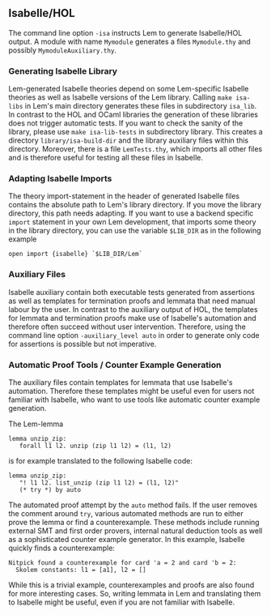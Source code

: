 ## Isabelle/HOL

The command line option `-isa` instructs Lem to generate Isabelle/HOL output. A module with name `Mymodule` generates a files `Mymodule.thy` and possibly `MymoduleAuxiliary.thy`. 

### Generating Isabelle Library
Lem-generated Isabelle theories depend on some Lem-specific Isabelle theories as well as Isabelle versions of the Lem library. Calling `make isa-libs` in Lem's main directory generates these files in subdirectory `isa_lib`. In contrast to the HOL and OCaml libraries 
the generation of these libraries does not trigger automatic tests. If you want to check the sanity of the library, please use 
`make isa-lib-tests` in subdirectory library. This creates a directory
`library/isa-build-dir` and the library auxiliary files within this directory. Moreover, there is a file `LemTests.thy`, which imports all other files and is therefore useful for testing all these files in Isabelle. 


### Adapting Isabelle Imports
The theory import-statement in the header of generated Isabelle files contains the absolute path to Lem's library directory. If you move the library directory, this path needs adapting. If you want to use a backend specific `import` statement in your own Lem development, that imports some theory in the library directory, you can use the variable `$LIB_DIR` as in the following example

    open import {isabelle} `$LIB_DIR/Lem`


### Auxiliary Files 
Isabelle auxiliary contain both executable tests generated from assertions as well as templates for termination proofs and lemmata that need manual labour by the user. In contrast to the auxiliary output of HOL, the templates for lemmata and termination proofs make use of Isabelle's automation and therefore often succeed without user intervention. Therefore, using the command line option `-auxiliary_level auto` in order to generate only code for assertions is possible but not imperative. 


### Automatic Proof Tools / Counter Example Generation
The auxiliary files contain templates for lemmata that use Isabelle's automation. Therefore these templates might be useful even for users not familiar with Isabelle, who want to use tools like automatic counter example generation.

The Lem-lemma 

    lemma unzip_zip:
       forall l1 l2. unzip (zip l1 l2) = (l1, l2)

is for example translated to the following Isabelle code:

    lemma unzip_zip:
       "! l1 l2. list_unzip (zip l1 l2) = (l1, l2)"
       (* try *) by auto
	   
The automated proof attempt by the `auto` method fails. If the user removes the comment around `try`, various automated methods are run to either prove the lemma or find a counterexample. These methods include
running external SMT and first order provers, internal natural deduction tools as well as a sophisticated counter example generator.
In this example, Isabelle quickly finds a counterexample:

    Nitpick found a counterexample for card 'a = 2 and card 'b = 2:
      Skolem constants: l1 = [a1], l2 = []

While this is a trivial example, counterexamples and proofs are also found for more interesting cases. So, writing lemmata in Lem and translating them to Isabelle might be useful, even if you are not familiar with Isabelle. 

